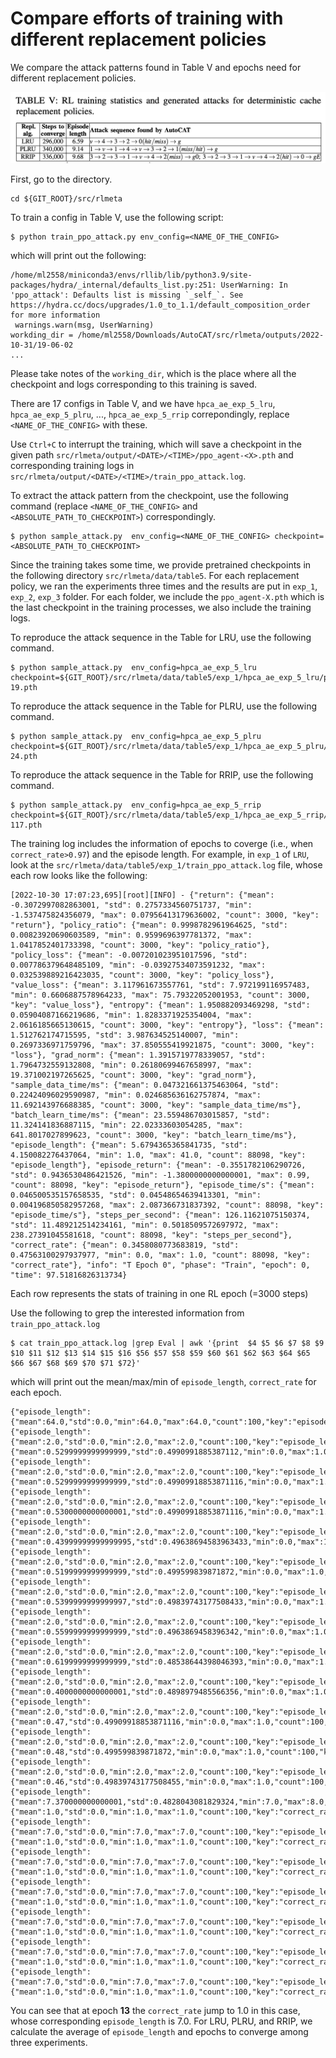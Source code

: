 # Compare efforts of training with different replacement policies


We compare the attack patterns found in Table V and epochs need for different replacement policies.


![](../../fig/table5.png)

First, go to the directory.

```
cd ${GIT_ROOT}/src/rlmeta
```

To train a config in Table V, use the following script:

```
$ python train_ppo_attack.py env_config=<NAME_OF_THE_CONFIG> 
```

which will print out the following:

```
/home/ml2558/miniconda3/envs/rllib/lib/python3.9/site-packages/hydra/_internal/defaults_list.py:251: UserWarning: In 'ppo_attack': Defaults list is missing `_self_`. See https://hydra.cc/docs/upgrades/1.0_to_1.1/default_composition_order for more information
 warnings.warn(msg, UserWarning)
workding_dir = /home/ml2558/Downloads/AutoCAT/src/rlmeta/outputs/2022-10-31/19-06-02
...
```
Please take notes of the ```working_dir```, which is the place where all the checkpoint and logs corresponding to this training is saved.

There are 17 configs in Table V, and we have ```hpca_ae_exp_5_lru```, ```hpca_ae_exp_5_plru```, ..., ```hpca_ae_exp_5_rrip``` correpondingly, replace ```<NAME_OF_THE_CONFIG>``` with these.

Use ```Ctrl+C``` to interrupt the training, which will save a checkpoint in the given path ```src/rlmeta/output/<DATE>/<TIME>/ppo_agent-<X>.pth``` and corresponding training logs in ```src/rlmeta/output/<DATE>/<TIME>/train_ppo_attack.log```. 

To extract the attack pattern from the checkpoint, use the following command (replace ```<NAME_OF_THE_CONFIG>``` and ```<ABSOLUTE_PATH_TO_CHECKPOINT>```) correspondingly.

```
$ python sample_attack.py  env_config=<NAME_OF_THE_CONFIG> checkpoint=<ABSOLUTE_PATH_TO_CHECKPOINT>
```

Since the training takes some time, we provide pretrained checkpoints in the following directory ```src/rlmeta/data/table5```. For each replacement policy, we ran the experiments three times and the results are put in ```exp_1```, ```exp_2```, ```exp_3``` folder. For each folder, we include the ```ppo_agent-X.pth``` which is the last checkpoint in the training processes, we also include the training logs.

To reproduce the attack sequence in the Table  for LRU, use the following command.

```
$ python sample_attack.py  env_config=hpca_ae_exp_5_lru checkpoint=${GIT_ROOT}/src/rlmeta/data/table5/exp_1/hpca_ae_exp_5_lru/ppo_agent-19.pth
```
To reproduce the attack sequence in the Table  for PLRU, use the following command.
```
$ python sample_attack.py  env_config=hpca_ae_exp_5_plru checkpoint=${GIT_ROOT}/src/rlmeta/data/table5/exp_1/hpca_ae_exp_5_plru/ppo_agent-24.pth
```
To reproduce the attack sequence in the Table  for RRIP, use the following command.
```
$ python sample_attack.py  env_config=hpca_ae_exp_5_rrip checkpoint=${GIT_ROOT}/src/rlmeta/data/table5/exp_1/hpca_ae_exp_5_rrip/ppo_agent-117.pth
```

The training log includes the information of epochs to coverge (i.e., when ```correct_rate>0.97```) and the episode length. For example, in ```exp_1``` of ```LRU```, look at the ```src/rlmeta/data/table5/exp_1/train_ppo_attack.log``` file, whose each row looks like the following:

```
[2022-10-30 17:07:23,695][root][INFO] - {"return": {"mean": -0.3072997082863001, "std": 0.2757334560751737, "min": -1.537475824356079, "max": 0.07956413179636002, "count": 3000, "key": "return"}, "policy_ratio": {"mean": 0.9998782961964625, "std": 0.00823920690603589, "min": 0.9599696397781372, "max": 1.0417852401733398, "count": 3000, "key": "policy_ratio"}, "policy_loss": {"mean": -0.007201023951017596, "std": 0.007786379648485109, "min": -0.03927534073591232, "max": 0.032539889216423035, "count": 3000, "key": "policy_loss"}, "value_loss": {"mean": 3.117961673557761, "std": 7.972199116957483, "min": 0.6606887578964233, "max": 75.79322052001953, "count": 3000, "key": "value_loss"}, "entropy": {"mean": 1.950882093469298, "std": 0.05904087166219686, "min": 1.8283371925354004, "max": 2.0616185665130615, "count": 3000, "key": "entropy"}, "loss": {"mean": 1.512762174715595, "std": 3.987634525140007, "min": 0.2697336971759796, "max": 37.850555419921875, "count": 3000, "key": "loss"}, "grad_norm": {"mean": 1.3915719778339057, "std": 1.7964732559132808, "min": 0.26180699467658997, "max": 19.371002197265625, "count": 3000, "key": "grad_norm"}, "sample_data_time/ms": {"mean": 0.047321661375463064, "std": 0.22424096029590987, "min": 0.024685636162757874, "max": 11.692143976688385, "count": 3000, "key": "sample_data_time/ms"}, "batch_learn_time/ms": {"mean": 23.559486703015857, "std": 11.324141836887115, "min": 22.02333603054285, "max": 641.8017027899623, "count": 3000, "key": "batch_learn_time/ms"}, "episode_length": {"mean": 5.6794365365841735, "std": 4.150082276437064, "min": 1.0, "max": 41.0, "count": 88098, "key": "episode_length"}, "episode_return": {"mean": -0.3551782106290726, "std": 0.9436530486421526, "min": -1.3800000000000001, "max": 0.99, "count": 88098, "key": "episode_return"}, "episode_time/s": {"mean": 0.046500535157658535, "std": 0.04548654639413301, "min": 0.004196850582957268, "max": 2.087366731837392, "count": 88098, "key": "episode_time/s"}, "steps_per_second": {"mean": 126.11621075150374, "std": 11.489212514234161, "min": 0.5018509572697972, "max": 238.27391045581618, "count": 88098, "key": "steps_per_second"}, "correct_rate": {"mean": 0.3458080773683819, "std": 0.47563100297937977, "min": 0.0, "max": 1.0, "count": 88098, "key": "correct_rate"}, "info": "T Epoch 0", "phase": "Train", "epoch": 0, "time": 97.51816826313734}
```
Each row represents the stats of training in one RL epoch (=3000 steps)

Use the following to grep the interested information from ```train_ppo_attack.log```

```
$ cat train_ppo_attack.log |grep Eval | awk '{print  $4 $5 $6 $7 $8 $9 $10 $11 $12 $13 $14 $15 $16 $56 $57 $58 $59 $60 $61 $62 $63 $64 $65 $66 $67 $68 $69 $70 $71 $72}'
```

which will print out the mean/max/min of ```episode_length```, ```correct_rate``` for each epoch.

```
{"episode_length":{"mean":64.0,"std":0.0,"min":64.0,"max":64.0,"count":100,"key":"episode_length"},"info":"EEpoch0","phase":"Eval","epoch":0,"time":113.54100837744772}
{"episode_length":{"mean":2.0,"std":0.0,"min":2.0,"max":2.0,"count":100,"key":"episode_length"},"correct_rate":{"mean":0.5299999999999999,"std":0.4990991885387112,"min":0.0,"max":1.0,"count":100,"key":"correct_rate"},"info":"EEpoch1",
{"episode_length":{"mean":2.0,"std":0.0,"min":2.0,"max":2.0,"count":100,"key":"episode_length"},"correct_rate":{"mean":0.5299999999999999,"std":0.49909918853871116,"min":0.0,"max":1.0,"count":100,"key":"correct_rate"},"info":"EEpoch2",
{"episode_length":{"mean":2.0,"std":0.0,"min":2.0,"max":2.0,"count":100,"key":"episode_length"},"correct_rate":{"mean":0.5300000000000001,"std":0.49909918853871116,"min":0.0,"max":1.0,"count":100,"key":"correct_rate"},"info":"EEpoch3",
{"episode_length":{"mean":2.0,"std":0.0,"min":2.0,"max":2.0,"count":100,"key":"episode_length"},"correct_rate":{"mean":0.43999999999999995,"std":0.49638694583963433,"min":0.0,"max":1.0,"count":100,"key":"correct_rate"},"info":"EEpoch4",
{"episode_length":{"mean":2.0,"std":0.0,"min":2.0,"max":2.0,"count":100,"key":"episode_length"},"correct_rate":{"mean":0.5199999999999999,"std":0.499599839871872,"min":0.0,"max":1.0,"count":100,"key":"correct_rate"},"info":"EEpoch5",
{"episode_length":{"mean":2.0,"std":0.0,"min":2.0,"max":2.0,"count":100,"key":"episode_length"},"correct_rate":{"mean":0.5399999999999997,"std":0.49839743177508433,"min":0.0,"max":1.0,"count":100,"key":"correct_rate"},"info":"EEpoch6",
{"episode_length":{"mean":2.0,"std":0.0,"min":2.0,"max":2.0,"count":100,"key":"episode_length"},"correct_rate":{"mean":0.5599999999999999,"std":0.4963869458396342,"min":0.0,"max":1.0,"count":100,"key":"correct_rate"},"info":"EEpoch7",
{"episode_length":{"mean":2.0,"std":0.0,"min":2.0,"max":2.0,"count":100,"key":"episode_length"},"correct_rate":{"mean":0.6199999999999999,"std":0.48538644398046393,"min":0.0,"max":1.0,"count":100,"key":"correct_rate"},"info":"EEpoch8",
{"episode_length":{"mean":2.0,"std":0.0,"min":2.0,"max":2.0,"count":100,"key":"episode_length"},"correct_rate":{"mean":0.4000000000000001,"std":0.4898979485566356,"min":0.0,"max":1.0,"count":100,"key":"correct_rate"},"info":"EEpoch9",
{"episode_length":{"mean":2.0,"std":0.0,"min":2.0,"max":2.0,"count":100,"key":"episode_length"},"correct_rate":{"mean":0.47,"std":0.49909918853871116,"min":0.0,"max":1.0,"count":100,"key":"correct_rate"},"info":"EEpoch10",
{"episode_length":{"mean":2.0,"std":0.0,"min":2.0,"max":2.0,"count":100,"key":"episode_length"},"correct_rate":{"mean":0.48,"std":0.499599839871872,"min":0.0,"max":1.0,"count":100,"key":"correct_rate"},"info":"EEpoch11",
{"episode_length":{"mean":2.0,"std":0.0,"min":2.0,"max":2.0,"count":100,"key":"episode_length"},"correct_rate":{"mean":0.46,"std":0.49839743177508455,"min":0.0,"max":1.0,"count":100,"key":"correct_rate"},"info":"EEpoch12",
{"episode_length":{"mean":7.370000000000001,"std":0.4828043081829324,"min":7.0,"max":8.0,"count":100,"key":"episode_length"},"correct_rate":{"mean":1.0,"std":0.0,"min":1.0,"max":1.0,"count":100,"key":"correct_rate"},"info":"EEpoch13",
{"episode_length":{"mean":7.0,"std":0.0,"min":7.0,"max":7.0,"count":100,"key":"episode_length"},"correct_rate":{"mean":1.0,"std":0.0,"min":1.0,"max":1.0,"count":100,"key":"correct_rate"},"info":"EEpoch14",
{"episode_length":{"mean":7.0,"std":0.0,"min":7.0,"max":7.0,"count":100,"key":"episode_length"},"correct_rate":{"mean":1.0,"std":0.0,"min":1.0,"max":1.0,"count":100,"key":"correct_rate"},"info":"EEpoch15",
{"episode_length":{"mean":7.0,"std":0.0,"min":7.0,"max":7.0,"count":100,"key":"episode_length"},"correct_rate":{"mean":1.0,"std":0.0,"min":1.0,"max":1.0,"count":100,"key":"correct_rate"},"info":"EEpoch16",
{"episode_length":{"mean":7.0,"std":0.0,"min":7.0,"max":7.0,"count":100,"key":"episode_length"},"correct_rate":{"mean":1.0,"std":0.0,"min":1.0,"max":1.0,"count":100,"key":"correct_rate"},"info":"EEpoch17",
{"episode_length":{"mean":7.0,"std":0.0,"min":7.0,"max":7.0,"count":100,"key":"episode_length"},"correct_rate":{"mean":1.0,"std":0.0,"min":1.0,"max":1.0,"count":100,"key":"correct_rate"},"info":"EEpoch18",
{"episode_length":{"mean":7.0,"std":0.0,"min":7.0,"max":7.0,"count":100,"key":"episode_length"},"correct_rate":{"mean":1.0,"std":0.0,"min":1.0,"max":1.0,"count":100,"key":"correct_rate"},"info":"EEpoch19",
```

You can see that at epoch **13** the ```correct_rate``` jump to 1.0 in this case, whose corresponding ```episode_length``` is 7.0. 
For LRU, PLRU, and RRIP, we calculate the average of ```episode_length``` and epochs to converge among three experiments.